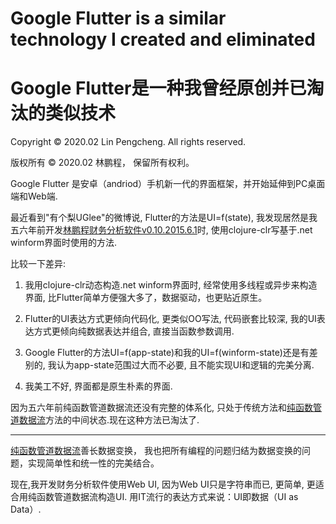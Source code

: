 # Google Flutter is a similar technology I created and eliminated
# Google Flutter是一种我曾经原创并已淘汰的类似技术

Copyright © 2020.02 Lin Pengcheng. All rights reserved.

版权所有 © 2020.02 林鹏程， 保留所有权利。

Google Flutter 是安卓（andriod）手机新一代的界面框架，并开始延伸到PC桌面端和Web端.

最近看到"有个梨UGlee"的微博说, Flutter的方法是UI=f(state),
我发现居然是我五六年前开发[林鹏程财务分析软件v0.10.2015.6.1](https://github.com/linpengcheng/fa)时,
使用clojure-clr写基于.net winform界面时使用的方法. 

比较一下差异:

1. 我用clojure-clr动态构造.net winform界面时, 经常使用多线程或异步来构造界面, 比Flutter简单方便强大多了，数据驱动，也更贴近原生。

2. Flutter的UI表达方式更倾向代码化, 更类似OO写法, 代码嵌套比较深, 我的UI表达方式更倾向纯数据表达并组合, 直接当函数参数调用.

3. Google Flutter的方法UI=f(app-state)和我的UI=f(winform-state)还是有差别的, 我认为app-state范围过大而不必要, 且不能实现UI和逻辑的完美分离. 

4. 我美工不好, 界面都是原生朴素的界面.

因为五六年前纯函数管道数据流还没有完整的体系化, 
只处于传统方法和[纯函数管道数据流](https://github.com/linpengcheng/PurefunctionPipelineDataflow)方法的中间状态.现在这种方法已淘汰了.

----

[纯函数管道数据流](https://github.com/linpengcheng/PurefunctionPipelineDataflow)善长数据变换，
我也把所有编程的问题归结为数据变换的问题，实现简单性和统一性的完美结合。

现在,我开发财务分析软件使用Web UI, 因为Web UI只是字符串而已, 更简单, 更适合用纯函数管道数据流构造UI. 
用IT流行的表达方式来说：UI即数据（UI as Data）.

